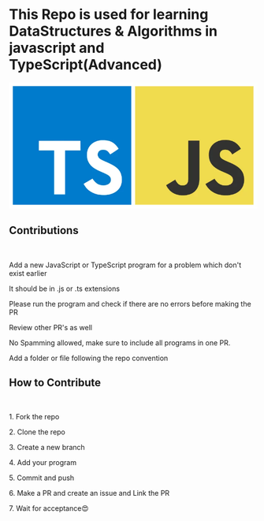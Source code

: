 <h1> This Repo is used for learning DataStructures & Algorithms in javascript and TypeScript(Advanced)</h1>

<img src="JSTS.webp" width={120} height={120}/>

<h2> Contributions </h2><br>

<p>Add a new JavaScript or TypeScript program  for a problem which don't exist earlier</p>
<p>It should be in .js or .ts extensions</p>
<p>Please run the program and check if there are no errors before making the PR</p>
<p>Review other PR's as well</p>
<p>No Spamming allowed, make sure to include all programs in one PR.</p>
<p>Add a folder or file following the repo convention</p>

<h2> How to Contribute </h2><br>
<p>1. Fork the repo</p>
<p>2. Clone the repo</p>
<p>3. Create a new branch</p>
<p>4. Add your program</p>
<p>5. Commit and push</p>
<p>6. Make a PR and create an issue and Link the PR</p>
<p>7. Wait for acceptance😍</p>

